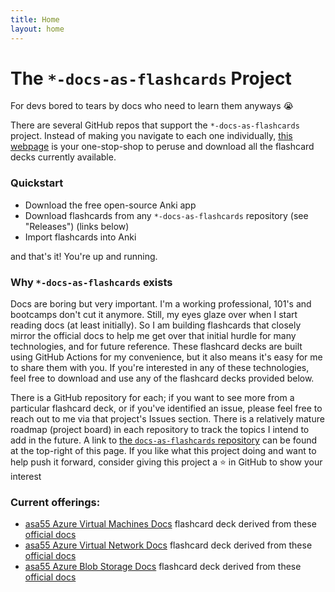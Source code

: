 ```yaml
---
title: Home
layout: home
---
```


# The `*-docs-as-flashcards` Project

For devs bored to tears by docs who need to learn them anyways 😭

There are several GitHub repos that support the `*-docs-as-flashcards` project. Instead of making you navigate to each one individually, [this webpage](https://asa55.github.io/docs-as-flashcards/) is your one-stop-shop to peruse and download all the flashcard decks currently available.

### Quickstart

- Download the free open-source Anki app
- Download flashcards from any `*-docs-as-flashcards` repository (see "Releases") (links below)
- Import flashcards into Anki

and that's it! You're up and running.

### Why `*-docs-as-flashcards` exists

Docs are boring but very important. I'm a working professional, 101's and bootcamps don't cut it anymore. Still, my eyes glaze over when I start reading docs (at least initially). So I am building flashcards that closely mirror the official docs to help me get over that initial hurdle for many technologies, and for future reference. These flashcard decks are built using GitHub Actions for my convenience, but it also means it's easy for me to share them with you. If you're interested in any of these technologies, feel free to download and use any of the flashcard decks provided below.

There is a GitHub repository for each; if you want to see more from a particular flashcard deck, or if you've identified an issue, please feel free to reach out to me via that project's Issues section. There is a relatively mature roadmap (project board) in each repository to track the topics I intend to add in the future. A link to [the `docs-as-flashcards` repository](https://github.com/asa55/docs-as-flashcards) can be found at the top-right of this page. If you like what this project doing and want to help push it forward, consider giving this project a ⭐ in GitHub to show your interest

### Current offerings:

- [asa55 Azure Virtual Machines Docs](https://github.com/asa55/azure-virtual-machines-docs-as-flashcards/releases) flashcard deck derived from these [official docs](https://learn.microsoft.com/azure/virtual-machines/)
- [asa55 Azure Virtual Network Docs](https://github.com/asa55/azure-virtual-network-docs-as-flashcards/releases) flashcard deck derived from these [official docs](https://learn.microsoft.com/azure/virtual-network/)
- [asa55 Azure Blob Storage Docs](https://github.com/asa55/azure-blob-storage-docs-as-flashcards/releases) flashcard deck derived from these [official docs](https://learn.microsoft.com/azure/storage/blobs/)
